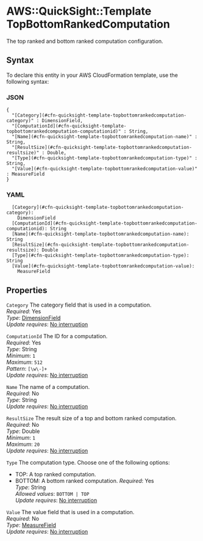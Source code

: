 # AWS::QuickSight::Template TopBottomRankedComputation<a name="aws-properties-quicksight-template-topbottomrankedcomputation"></a>

The top ranked and bottom ranked computation configuration\.

## Syntax<a name="aws-properties-quicksight-template-topbottomrankedcomputation-syntax"></a>

To declare this entity in your AWS CloudFormation template, use the following syntax:

### JSON<a name="aws-properties-quicksight-template-topbottomrankedcomputation-syntax.json"></a>

```
{
  "[Category](#cfn-quicksight-template-topbottomrankedcomputation-category)" : DimensionField,
  "[ComputationId](#cfn-quicksight-template-topbottomrankedcomputation-computationid)" : String,
  "[Name](#cfn-quicksight-template-topbottomrankedcomputation-name)" : String,
  "[ResultSize](#cfn-quicksight-template-topbottomrankedcomputation-resultsize)" : Double,
  "[Type](#cfn-quicksight-template-topbottomrankedcomputation-type)" : String,
  "[Value](#cfn-quicksight-template-topbottomrankedcomputation-value)" : MeasureField
}
```

### YAML<a name="aws-properties-quicksight-template-topbottomrankedcomputation-syntax.yaml"></a>

```
  [Category](#cfn-quicksight-template-topbottomrankedcomputation-category): 
    DimensionField
  [ComputationId](#cfn-quicksight-template-topbottomrankedcomputation-computationid): String
  [Name](#cfn-quicksight-template-topbottomrankedcomputation-name): String
  [ResultSize](#cfn-quicksight-template-topbottomrankedcomputation-resultsize): Double
  [Type](#cfn-quicksight-template-topbottomrankedcomputation-type): String
  [Value](#cfn-quicksight-template-topbottomrankedcomputation-value): 
    MeasureField
```

## Properties<a name="aws-properties-quicksight-template-topbottomrankedcomputation-properties"></a>

`Category`  <a name="cfn-quicksight-template-topbottomrankedcomputation-category"></a>
The category field that is used in a computation\.  
*Required*: Yes  
*Type*: [DimensionField](aws-properties-quicksight-template-dimensionfield.md)  
*Update requires*: [No interruption](https://docs.aws.amazon.com/AWSCloudFormation/latest/UserGuide/using-cfn-updating-stacks-update-behaviors.html#update-no-interrupt)

`ComputationId`  <a name="cfn-quicksight-template-topbottomrankedcomputation-computationid"></a>
The ID for a computation\.  
*Required*: Yes  
*Type*: String  
*Minimum*: `1`  
*Maximum*: `512`  
*Pattern*: `[\w\-]+`  
*Update requires*: [No interruption](https://docs.aws.amazon.com/AWSCloudFormation/latest/UserGuide/using-cfn-updating-stacks-update-behaviors.html#update-no-interrupt)

`Name`  <a name="cfn-quicksight-template-topbottomrankedcomputation-name"></a>
The name of a computation\.  
*Required*: No  
*Type*: String  
*Update requires*: [No interruption](https://docs.aws.amazon.com/AWSCloudFormation/latest/UserGuide/using-cfn-updating-stacks-update-behaviors.html#update-no-interrupt)

`ResultSize`  <a name="cfn-quicksight-template-topbottomrankedcomputation-resultsize"></a>
The result size of a top and bottom ranked computation\.  
*Required*: No  
*Type*: Double  
*Minimum*: `1`  
*Maximum*: `20`  
*Update requires*: [No interruption](https://docs.aws.amazon.com/AWSCloudFormation/latest/UserGuide/using-cfn-updating-stacks-update-behaviors.html#update-no-interrupt)

`Type`  <a name="cfn-quicksight-template-topbottomrankedcomputation-type"></a>
The computation type\. Choose one of the following options:  
+ TOP: A top ranked computation\.
+ BOTTOM: A bottom ranked computation\.
*Required*: Yes  
*Type*: String  
*Allowed values*: `BOTTOM | TOP`  
*Update requires*: [No interruption](https://docs.aws.amazon.com/AWSCloudFormation/latest/UserGuide/using-cfn-updating-stacks-update-behaviors.html#update-no-interrupt)

`Value`  <a name="cfn-quicksight-template-topbottomrankedcomputation-value"></a>
The value field that is used in a computation\.  
*Required*: No  
*Type*: [MeasureField](aws-properties-quicksight-template-measurefield.md)  
*Update requires*: [No interruption](https://docs.aws.amazon.com/AWSCloudFormation/latest/UserGuide/using-cfn-updating-stacks-update-behaviors.html#update-no-interrupt)